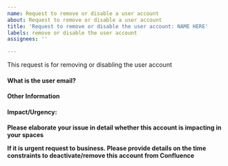 ```yaml
---
name: Request to remove or disable a user account
about: Request to remove or disable a user account
title: 'Request to remove or disable the user account: NAME HERE'
labels: remove or disable the user account
assignees: ''

---
```


This request is for removing or disabling the user account

#### What is the user email?
<!-- *We need the user email or user id to proceed on this.* -->

#### Other Information
<!-- *If anything apart, please provide us the details here* -->


#### Impact/Urgency:

**Please elaborate your issue in detail whether this account is impacting in your spaces**

**If it is urgent request to business. Please provide details on the time constraints to deactivate/remove this account from Confluence**

